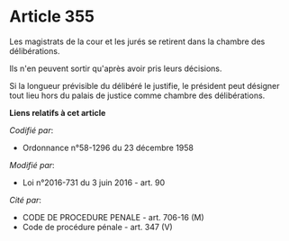 # Article 355

Les magistrats de la cour et les jurés se retirent dans la chambre des délibérations.

Ils n'en peuvent sortir qu'après avoir pris leurs décisions.

Si la longueur prévisible du délibéré le justifie, le président peut désigner tout lieu hors du palais de justice comme
chambre des délibérations.

**Liens relatifs à cet article**

_Codifié par_:

  - Ordonnance n°58-1296 du 23 décembre 1958

_Modifié par_:

  - Loi n°2016-731 du 3 juin 2016 - art. 90

_Cité par_:

  - CODE DE PROCEDURE PENALE - art. 706-16 (M)
  - Code de procédure pénale - art. 347 (V)
